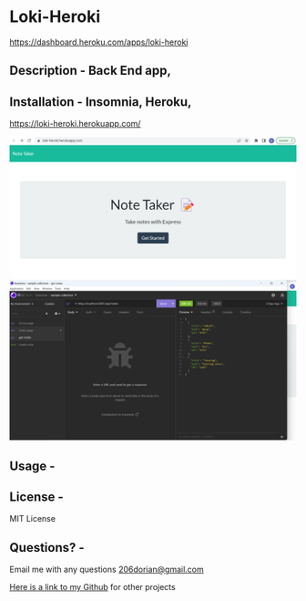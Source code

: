 # Loki-Heroki



https://dashboard.heroku.com/apps/loki-heroki

## Description - Back End app, 


## Installation - Insomnia, Heroku, 

https://loki-heroki.herokuapp.com/

<img src="/public/assets/Heroki screenshot.png"> 


<img src="/public/assets/Insomnia screenshot.png">


## Usage - 

## License - 
MIT License



## Questions? - 
Email me with any questions [206dorian@gmail.com](mailto:206dorian@gmail.com) <br/>

[Here is a link to my Github](https://github.com/206Dorian) for other projects









